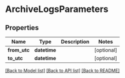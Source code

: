 # ArchiveLogsParameters

## Properties
Name | Type | Description | Notes
------------ | ------------- | ------------- | -------------
**from_utc** | **datetime** |  | [optional] 
**to_utc** | **datetime** |  | [optional] 

[[Back to Model list]](../README.md#documentation-for-models) [[Back to API list]](../README.md#documentation-for-api-endpoints) [[Back to README]](../README.md)

